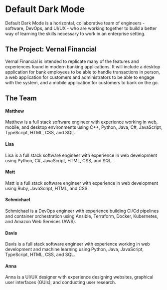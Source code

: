 # Default Dark Mode
Default Dark Mode is a horizontal, collaborative team of engineers - software, 
DevOps, and UI/UX - who are working together to build a better way of learning 
the skills necessary to work in an enterprise setting.

## The Project: Vernal Financial
Vernal Financial is intended to replicate many of the features and experiences 
found in modern banking applications.  It will include a desktop application 
for bank employees to be able to handle transactions in person, a web application
for customers and administrators to be able to engage with the system, and a 
mobile application for customers to bank on the go.

## The Team

#### Matthew
Matthew is a full stack software engineer with experience working in web, 
mobile, and desktop environments using C++, Python, Java, C#, JavaScript, 
TypeScript, HTML, CSS, and SQL.

#### Lisa
Lisa is a full stack software engineer with experience in web development 
using Python, C#, JavaScript, HTML, CSS, and SQL.

#### Matt
Matt is a full stack software engineer with experience in web development 
using Ruby, JavaScript, HTML, and CSS.

#### Schmichael
Schmichael is a DevOps engineer with experience building CI/Cd pipelines 
and container orchestration using Ansible, Terraform, Docker, Kubernetes, 
and Amazon Web Services (AWS).

#### Davis
Davis is a full stack software engineer with experience working in web 
development and machine learning using Python, Java, JavaScript, 
TypeScript, HTML, CSS, and SQL.

#### Anna 
Anna is a UI/UX designer with experience designing websites, graphical 
user interfaces (GUIs), and conducting user research.
